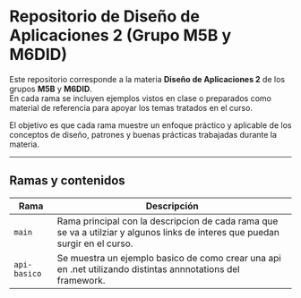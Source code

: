 # Repositorio de Diseño de Aplicaciones 2 (Grupo M5B y M6DID)

Este repositorio corresponde a la materia **Diseño de Aplicaciones 2** de los grupos **M5B** y **M6DID**.  
En cada rama se incluyen ejemplos vistos en clase o preparados como material de referencia para apoyar los temas tratados en el curso.  

El objetivo es que cada rama muestre un enfoque práctico y aplicable de los conceptos de diseño, patrones y buenas prácticas trabajadas durante la materia.  

---

## Ramas y contenidos

| Rama | Descripción |
|------|-------------|
| `main` | Rama principal con la descripcion de cada rama que se va a utilziar y algunos links de interes que puedan surgir en el curso. |
| `api-basico` | Se muestra un ejemplo basico de como crear una api en .net utilizando distintas annnotations del framework. |
